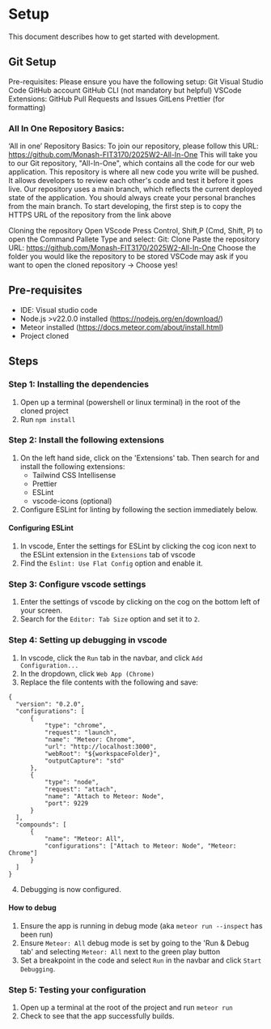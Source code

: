 # Setup
This document describes how to get started with development.

## Git Setup 
Pre-requisites: 
Please ensure you have the following setup: 
Git
Visual Studio Code
GitHub account
GitHub CLI (not mandatory but helpful) 
VSCode Extensions: 
GitHub Pull Requests and Issues
GitLens
Prettier (for formatting) 

### All In One Repository Basics: 
‘All in one’ Repository Basics: 
To join our repository, please follow this URL:
 https://github.com/Monash-FIT3170/2025W2-All-In-One
This will take you to our Git repository, "All-In-One", which contains all the code for our web application.
This repository is where all new code you write will be pushed. It allows developers to review each other's code and test it before it goes live.
Our repository uses a main branch, which reflects the current deployed state of the application.
 You should always create your personal branches from the main branch.
To start developing, the first step is to copy the HTTPS URL of the repository from the link above
 
Cloning the repository
Open VScode 
Press Control, Shift,P (Cmd, Shift, P) to open the Command Pallete
Type and select: Git: Clone
Paste the repository URL:  https://github.com/Monash-FIT3170/2025W2-All-In-One
Choose the folder you would like the repository to be stored
VSCode may ask if you want to open the cloned repository → Choose yes! 

## Pre-requisites
* IDE: Visual studio code
* Node.js >v22.0.0 installed (https://nodejs.org/en/download/)
* Meteor installed (https://docs.meteor.com/about/install.html)
* Project cloned

## Steps
### Step 1: Installing the dependencies
1. Open up a terminal (powershell or linux terminal) in the root of the cloned project
2. Run `npm install`

### Step 2: Install the following extensions
1. On the left hand side, click on the 'Extensions' tab. Then search for and install the
   following extensions:
    * Tailwind CSS Intellisense
    * Prettier
    * ESLint
    * vscode-icons (optional)
2. Configure ESLint for linting by following the section immediately below.

#### Configuring ESLint
1. In vscode, Enter the settings for ESLint by clicking the cog icon next to the ESLint extension 
in the `Extensions` tab of vscode
2. Find the `Eslint: Use Flat Config` option and enable it.

### Step 3: Configure vscode settings
1. Enter the settings of vscode by clicking on the cog on the bottom left of your screen.
2. Search for the `Editor: Tab Size` option and set it to `2`.

### Step 4: Setting up debugging in vscode
1. In vscode, click the `Run` tab in the navbar, and click `Add Configuration...`
2. In the dropdown, click `Web App (Chrome)`
3. Replace the file contents with the following and save:
```
{
  "version": "0.2.0",
  "configurations": [
      {
          "type": "chrome",
          "request": "launch",
          "name": "Meteor: Chrome",
          "url": "http://localhost:3000",
          "webRoot": "${workspaceFolder}",
          "outputCapture": "std"
      },
      {
          "type": "node",
          "request": "attach",
          "name": "Attach to Meteor: Node",
          "port": 9229
      }
  ],
  "compounds": [
      {
          "name": "Meteor: All",
          "configurations": ["Attach to Meteor: Node", "Meteor: Chrome"]
      }
  ]
}
```
4. Debugging is now configured. 

#### How to debug
1. Ensure the app is running in debug mode (aka `meteor run --inspect` has been run)
2. Ensure `Meteor: All` debug mode is set by going to the 'Run & Debug tab' and selecting 
`Meteor: All` next to the green play button
3. Set a breakpoint in the code and select `Run` in the navbar and click `Start Debugging`.

### Step 5: Testing your configuration
1. Open up a terminal at the root of the project and run `meteor run`
2. Check to see that the app successfully builds.
